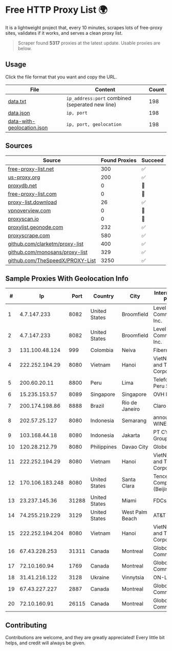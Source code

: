 
# Free HTTP Proxy List 🌍

It is a lightweight project that, every 10 minutes, scrapes lots of free-proxy sites, validates if it works, and serves a clean proxy list.


> Scraper found **5317** proxies at the latest update. Usable proxies are below.

## Usage

Click the file format that you want and copy the URL.


|File|Content|Count|
|----|-------|-----|
|[data.txt](https://raw.githubusercontent.com/themiralay/Proxy-List-World/master/data.txt)|`ip_address:port` combined (seperated new line)|198|
|[data.json](https://raw.githubusercontent.com/themiralay/Proxy-List-World/master/data.json)|`ip, port`|198|
|[data-with-geolocation.json](https://raw.githubusercontent.com/themiralay/Proxy-List-World/master/data-with-geolocation.json)|`ip, port, geolocation`|198|

## Sources

|Source|Found Proxies|Succeed|
|------|-------------|-------|
|[free-proxy-list.net](https://free-proxy-list.net)|300|✅|
|[us-proxy.org](https://www.us-proxy.org)|200|✅|
|[proxydb.net](http://proxydb.net)|0|🚫|
|[free-proxy-list.com](https://free-proxy-list.com/?page=&port=&type%5B%5D=http&type%5B%5D=https&up_time=0&search=Search)|0|🚫|
|[proxy-list.download](https://www.proxy-list.download/HTTP)|26|✅|
|[vpnoverview.com](https://vpnoverview.com/privacy/anonymous-browsing/free-proxy-servers)|0|🚫|
|[proxyscan.io](https://www.proxyscan.io)|0|🚫|
|[proxylist.geonode.com](https://proxylist.geonode.com/api/proxy-list?limit=300&page=1&sort_by=lastChecked&sort_type=desc&protocols=http,https)|232|✅|
|[proxyscrape.com](https://api.proxyscrape.com/v2/?request=displayproxies&protocol=http&timeout=10000&country=all&ssl=all&anonymity=all)|580|✅|
|[github.com/clarketm/proxy-list](https://raw.githubusercontent.com/clarketm/proxy-list/master/proxy-list-raw.txt)|400|✅|
|[github.com/monosans/proxy-list](https://raw.githubusercontent.com/monosans/proxy-list/main/proxies/http.txt)|329|✅|
|[github.com/TheSpeedX/PROXY-List](https://raw.githubusercontent.com/TheSpeedX/PROXY-List/master/http.txt)|3250|✅|


## Sample Proxies With Geolocation Info

|#|Ip|Port|Country|City|Internet Service Provider|
|-|--|----|-------|----|-------------------------|
|1|4.7.147.233|8082|United States|Broomfield|Level 3 Communications, Inc.|
|2|4.7.147.233|8082|United States|Broomfield|Level 3 Communications, Inc.|
|3|131.100.48.124|999|Colombia|Neiva|Fibernet TV SAS|
|4|222.252.194.29|8080|Vietnam|Hanoi|VietNam Post and Telecom Corporation|
|5|200.60.20.11|8800|Peru|Lima|Telefonica del Peru S.A.A.|
|6|15.235.153.57|8089|Singapore|Singapore|OVH Hosting|
|7|200.174.198.86|8888|Brazil|Rio de Janeiro|Claro S.A|
|8|202.57.25.127|8080|Indonesia|Semarang|announced of WINET|
|9|103.168.44.18|8080|Indonesia|Jakarta|PT CYB Media Group|
|10|120.28.212.79|8080|Philippines|Davao City|Globe Telecom|
|11|222.252.194.29|8080|Vietnam|Hanoi|VietNam Post and Telecom Corporation|
|12|170.106.183.248|8080|United States|Santa Clara|Tencent Cloud Computing (Beijing) Co|
|13|23.237.145.36|31288|United States|Miami|FDCservers.net|
|14|74.255.219.229|3129|United States|West Palm Beach|AT&T Corp.|
|15|222.252.194.204|8080|Vietnam|Hanoi|VietNam Post and Telecom Corporation|
|16|67.43.228.253|31311|Canada|Montreal|GloboTech Communications|
|17|72.10.160.94|1769|Canada|Montreal|GloboTech Communications|
|18|31.41.216.122|3128|Ukraine|Vinnytsia|ON-LINE Ltd|
|19|67.43.227.227|2887|Canada|Montreal|GloboTech Communications|
|20|72.10.160.91|26115|Canada|Montreal|GloboTech Communications|



## Contributing

Contributions are welcome, and they are greatly appreciated! Every
little bit helps, and credit will always be given.

